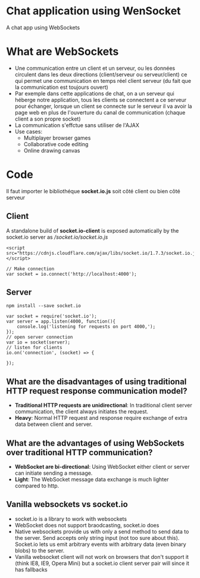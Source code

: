 # Chat application using WenSocket
A chat app using WebSockets
# What are WebSockets
- Une communication entre un client et un serveur, ou les données circulent dans les deux directions (client/serveur ou serveur/client) ce qui permet une communication en temps réel client serveur (du fait que la communication est toujours ouvert)
- Par exemple dans cette applications de chat, on a un serveur qui héberge notre application, tous les clients se connectent a ce serveur pour échanger, lorsque un client se connecte sur le serveur il va avoir la page web en plus de l'ouverture du canal de communication (chaque client a son propre socket)
- La communication s'effctue sans utiliser de l'AJAX
- Use cases:
    - Multiplayer browser games
    - Collaborative code editing
    - Online drawing canvas

# Code
Il faut importer le bibliothéque **socket.io.js** soit côté client ou bien côté serveur

## Client
A standalone build of **socket.io-client** is exposed automatically by the socket.io server as _/socket.io/socket.io.js_
```
<script src="https://cdnjs.cloudflare.com/ajax/libs/socket.io/1.7.3/socket.io.js"></script>
```
```
// Make connection
var socket = io.connect('http://localhost:4000');
```
## Server
```
npm install --save socket.io
```
```
var socket = require('socket.io');
var server = app.listen(4000, function(){
    console.log('listening for requests on port 4000,');
});
// open server connection
var io = socket(server);
// listen for clients
io.on('connection', (socket) => {

});
```
## What are the disadvantages of using traditional HTTP request response communication model?

- **Traditional HTTP requests are unidirectional**: In traditional client server communication, the client always initiates the request.
- **Heavy**: Normal HTTP request and response require exchange of extra data between client and server.

## What are the advantages of using WebSockets over traditional HTTP communication? 
- **WebSocket are bi-directional**: Using WebSocket either client or server can initiate sending a message.
- **Light**: The WebSocket message data exchange is much lighter compared to http.

## Vanilla websockets vs socket.io
- socket.io is a library to work with websockets
- WebSocket does not support braodcasting, socket.io does
- Native websockets provide us with only a send method to send data to the server. Send accepts only string input (not too sure about this). Socket.io lets us emit arbitrary events with arbitrary data (even binary blobs) to the server.
- Vanilla websocket client will not work on browsers that don't support it (think IE8, IE9, Opera Mini) but a socket.io client server pair will since it has fallbacks



